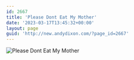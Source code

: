 ```yaml
---
id: 2667
title: 'Please Dont Eat My Mother'
date: '2023-03-17T13:45:32+00:00'
layout: page
guid: 'http://new.andydixon.com/?page_id=2667'
---
```


![Please Dont Eat My Mother](https://i0.wp.com/assets.g8x2.ldn.idrivee2-23.com/posters/Please%20Dont%20Eat%20My%20Mother%2001.jpg?w=1200&ssl=1 "Please Dont Eat My Mother")